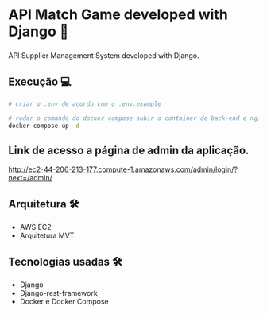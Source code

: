 



# API Match Game developed with Django :rocket:
 
<h3 align="center">
 
</h3>

<p align="left">
  API Supplier Management System developed with Django.
  
</p>


## Execução 💻

```sh
# criar o .env de acordo com o .env.example

# rodar o comando do docker compose subir o container de back-end e nginx.
docker-compose up -d
```
## Link de acesso a página de admin da aplicação.
http://ec2-44-206-213-177.compute-1.amazonaws.com/admin/login/?next=/admin/

## Arquitetura 🛠
  - AWS EC2 
  - Arquitetura MVT

## Tecnologias usadas 🛠
  - Django
  - Django-rest-framework
  - Docker e Docker Compose
  
